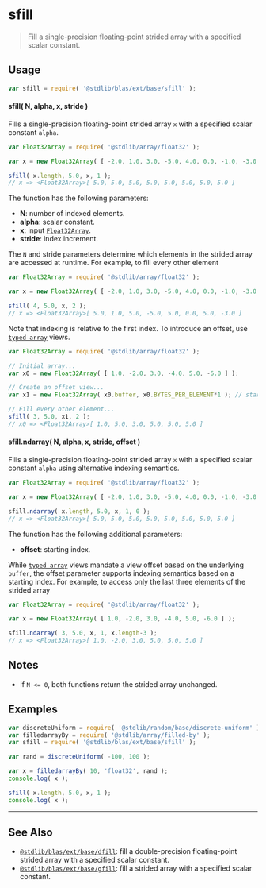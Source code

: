 <!--

@license Apache-2.0

Copyright (c) 2020 The Stdlib Authors.

Licensed under the Apache License, Version 2.0 (the "License");
you may not use this file except in compliance with the License.
You may obtain a copy of the License at

   http://www.apache.org/licenses/LICENSE-2.0

Unless required by applicable law or agreed to in writing, software
distributed under the License is distributed on an "AS IS" BASIS,
WITHOUT WARRANTIES OR CONDITIONS OF ANY KIND, either express or implied.
See the License for the specific language governing permissions and
limitations under the License.

-->

# sfill

> Fill a single-precision floating-point strided array with a specified scalar constant.

<section class="usage">

## Usage

```javascript
var sfill = require( '@stdlib/blas/ext/base/sfill' );
```

#### sfill( N, alpha, x, stride )

Fills a single-precision floating-point strided array `x` with a specified scalar constant `alpha`.

```javascript
var Float32Array = require( '@stdlib/array/float32' );

var x = new Float32Array( [ -2.0, 1.0, 3.0, -5.0, 4.0, 0.0, -1.0, -3.0 ] );

sfill( x.length, 5.0, x, 1 );
// x => <Float32Array>[ 5.0, 5.0, 5.0, 5.0, 5.0, 5.0, 5.0, 5.0 ]
```

The function has the following parameters:

-   **N**: number of indexed elements.
-   **alpha**: scalar constant.
-   **x**: input [`Float32Array`][@stdlib/array/float32].
-   **stride**: index increment.

The `N` and stride parameters determine which elements in the strided array are accessed at runtime. For example, to fill every other element

```javascript
var Float32Array = require( '@stdlib/array/float32' );

var x = new Float32Array( [ -2.0, 1.0, 3.0, -5.0, 4.0, 0.0, -1.0, -3.0 ] );

sfill( 4, 5.0, x, 2 );
// x => <Float32Array>[ 5.0, 1.0, 5.0, -5.0, 5.0, 0.0, 5.0, -3.0 ]
```

Note that indexing is relative to the first index. To introduce an offset, use [`typed array`][mdn-typed-array] views.

```javascript
var Float32Array = require( '@stdlib/array/float32' );

// Initial array...
var x0 = new Float32Array( [ 1.0, -2.0, 3.0, -4.0, 5.0, -6.0 ] );

// Create an offset view...
var x1 = new Float32Array( x0.buffer, x0.BYTES_PER_ELEMENT*1 ); // start at 2nd element

// Fill every other element...
sfill( 3, 5.0, x1, 2 );
// x0 => <Float32Array>[ 1.0, 5.0, 3.0, 5.0, 5.0, 5.0 ]
```

#### sfill.ndarray( N, alpha, x, stride, offset )

Fills a single-precision floating-point strided array `x` with a specified scalar constant `alpha` using alternative indexing semantics.

```javascript
var Float32Array = require( '@stdlib/array/float32' );

var x = new Float32Array( [ -2.0, 1.0, 3.0, -5.0, 4.0, 0.0, -1.0, -3.0 ] );

sfill.ndarray( x.length, 5.0, x, 1, 0 );
// x => <Float32Array>[ 5.0, 5.0, 5.0, 5.0, 5.0, 5.0, 5.0, 5.0 ]
```

The function has the following additional parameters:

-   **offset**: starting index.

While [`typed array`][mdn-typed-array] views mandate a view offset based on the underlying `buffer`, the offset parameter supports indexing semantics based on a starting index. For example, to access only the last three elements of the strided array

```javascript
var Float32Array = require( '@stdlib/array/float32' );

var x = new Float32Array( [ 1.0, -2.0, 3.0, -4.0, 5.0, -6.0 ] );

sfill.ndarray( 3, 5.0, x, 1, x.length-3 );
// x => <Float32Array>[ 1.0, -2.0, 3.0, 5.0, 5.0, 5.0 ]
```

</section>

<!-- /.usage -->

<section class="notes">

## Notes

-   If `N <= 0`, both functions return the strided array unchanged.

</section>

<!-- /.notes -->

<section class="examples">

## Examples

<!-- eslint no-undef: "error" -->

```javascript
var discreteUniform = require( '@stdlib/random/base/discrete-uniform' ).factory;
var filledarrayBy = require( '@stdlib/array/filled-by' );
var sfill = require( '@stdlib/blas/ext/base/sfill' );

var rand = discreteUniform( -100, 100 );

var x = filledarrayBy( 10, 'float32', rand );
console.log( x );

sfill( x.length, 5.0, x, 1 );
console.log( x );
```

</section>

<!-- /.examples -->

<!-- Section for related `stdlib` packages. Do not manually edit this section, as it is automatically populated. -->

<section class="related">

* * *

## See Also

-   <span class="package-name">[`@stdlib/blas/ext/base/dfill`][@stdlib/blas/ext/base/dfill]</span><span class="delimiter">: </span><span class="description">fill a double-precision floating-point strided array with a specified scalar constant.</span>
-   <span class="package-name">[`@stdlib/blas/ext/base/gfill`][@stdlib/blas/ext/base/gfill]</span><span class="delimiter">: </span><span class="description">fill a strided array with a specified scalar constant.</span>

</section>

<!-- /.related -->

<!-- Section for all links. Make sure to keep an empty line after the `section` element and another before the `/section` close. -->

<section class="links">

[@stdlib/array/float32]: https://github.com/stdlib-js/stdlib/tree/develop/lib/node_modules/%40stdlib/array/float32

[mdn-typed-array]: https://developer.mozilla.org/en-US/docs/Web/JavaScript/Reference/Global_Objects/TypedArray

<!-- <related-links> -->

[@stdlib/blas/ext/base/dfill]: https://github.com/stdlib-js/stdlib/tree/develop/lib/node_modules/%40stdlib/blas/ext/base/dfill

[@stdlib/blas/ext/base/gfill]: https://github.com/stdlib-js/stdlib/tree/develop/lib/node_modules/%40stdlib/blas/ext/base/gfill

<!-- </related-links> -->

</section>

<!-- /.links -->
